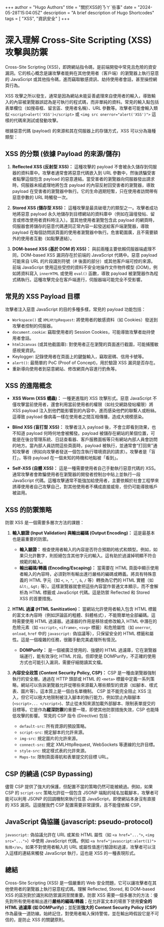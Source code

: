 +++
author = "Hugo Authors"
title = "關於XSS的ㄋㄚˋ些事"
date = "2024-05-28T15:04:05Z"
description = "A brief description of Hugo Shortcodes"
tags = [
    "XSS", "資訊安全"
]
+++
# 深入理解 Cross-Site Scripting (XSS) 攻擊與防禦

Cross-Site Scripting (XSS)，即跨網站指令碼，是前端開發中常見且危險的資安漏洞。它的核心概念是讓攻擊者能夠在其他使用者（客戶端）的瀏覽器上執行惡意的 JavaScript 或其他指令碼，進而竊取敏感資訊、劫持使用者會話，甚至操控網頁行為。

XSS 攻擊之所以發生，通常是因為網站未能妥善處理來自使用者的輸入，導致輸入的內容被瀏覽器誤認為是可執行的程式碼，而非單純的資料。常見的輸入點包括表單欄位（如搜尋框、留言區、使用者名稱）、URL 參數等。攻擊者可能會輸入類似 `<script>alert('XSS')</script>` 或 `<img src onerror="alert('XSS')">` 這樣的代碼來測試或發動攻擊。

根據惡意代碼 (payload) 的來源和其在伺服器上的存儲方式，XSS 可以分為幾種類型：

## XSS 的分類 (依據 Payload 的來源/儲存)

1.  **Reflected XSS (反射型 XSS)：**
    這種攻擊的 payload 不會被永久儲存到伺服器的資料庫中。攻擊者通常會將惡意代碼嵌入到 URL 參數中，然後誘騙受害者點擊這個包含 payload 的惡意連結。當受害者的瀏覽器向伺服器發出請求時，伺服器未經處理地將包含 payload 的內容反射回受害者的瀏覽器，導致 payload 在受害者的瀏覽器中執行。它的生命週期短暫，只在使用者訪問帶有惡意參數的 URL 時觸發一次。

2.  **Stored XSS (儲存型 XSS)：**
    這種攻擊是最具破壞力的類型之一。攻擊者成功地將惡意 payload 永久地儲存到目標網站的資料庫中（例如在論壇發帖、留言或修改使用者資料時注入）。當其他使用者瀏覽包含此 payload 的網頁時，伺服器會將儲存的惡意代碼連同正常內容一起發送給客戶端瀏覽器，導致 payload 在每個訪問該頁面的使用者瀏覽器中執行。危害範圍廣，且不需要額外的使用者互動（如點擊連結）。

3.  **DOM-based XSS (基於 DOM 的 XSS)：**
    與前兩種主要依賴伺服器端處理不同，DOM-based XSS 漏洞存在於前端的 JavaScript 代碼中。惡意 payload 可能來自 URL 的片段識別符號（# 後面的部分）或其他客戶端可控的來源。前端 JavaScript 使用這些受控的資料不安全地操作文件物件模型 (DOM)，例如將資料寫入 `innerHTML` 或使用 `eval()` 函數，導致 payload 被瀏覽器作為程式碼執行。這種攻擊完全在客戶端進行，伺服器端可能完全不受影響。

## 常見的 XSS Payload 目標

攻擊者注入惡意 JavaScript 的目的多種多樣，常見的 payload 功能包括：

* `Workspace()` 或 `XMLHttpRequest`: 將使用者的敏感資料（如 Cookies）發送到攻擊者控制的伺服器。
* `document.cookie`: 竊取使用者的 Session Cookies，可能導致攻擊者劫持使用者會話。
* `html2canvas` (或其他截圖庫): 對使用者正在瀏覽的頁面進行截圖，可能捕獲敏感視覺資訊。
* Keylogger: 記錄使用者在頁面上的鍵盤輸入，竊取密碼、信用卡號等。
* `alert()`: 最簡單的 PoC (Proof of Concept)，用於驗證 XSS 漏洞是否存在。
* 重新導向使用者到惡意網站、修改網頁內容進行釣魚等。

## XSS 的進階概念

* **XSS Worm (XSS 蠕蟲)：**
    一種更進階的 XSS 攻擊形式。惡意 JavaScript 不僅攻擊當前使用者，還會利用當前使用者的權限（如社交網路發帖權限）將 XSS payload 注入到他們能影響到的內容中，進而感染他們的聯繫人或粉絲。這導致 payload 像病毒一樣在使用者之間互相傳播，造成大規模感染。

* **Blind XSS (盲打型 XSS)：**
    攻擊者注入 payload 後，不會立即看到效果，也不知道 payload 何時何地會被觸發。payload 被儲存在網站的某個位置，可能是在後台管理系統、日誌查看器、客戶服務面板等只有網站內部人員會訪問的地方。當內部人員訪問這些頁面時，payload 被執行，並通常會“打回來”通知攻擊者（例如向攻擊者發送一個包含執行環境資訊的請求）。攻擊者是「盲打」，等待 payload 在一個未知的時機和地點被「看到」。

* **Self-XSS (自體 XSS)：**
    這是一種需要使用者自己手動執行惡意代碼的 XSS。通常攻擊者會欺騙使用者在瀏覽器的開發者控制台中貼上並執行一段 JavaScript 代碼。這種攻擊通常不能強加給使用者，主要依賴於社會工程學來誘導使用者自己攻擊自己，對其他使用者不構成直接威脅，但仍可能導致帳戶被盜用。

## XSS 的防禦策略

防禦 XSS 是一個需要多層次方法的課題：

1.  **輸入驗證 (Input Validation) 與輸出編碼 (Output Encoding)：**
    這是最基本也是最重要的防禦。
    * **輸入驗證：** 檢查使用者輸入的內容是否符合預期的格式和類型。例如，如果只允許數字，則拒絕包含其他字元的輸入。這有助於過濾掉明顯不符合規範的輸入。
    * **輸出編碼/轉義 (Encoding/Escaping)：** 當需要在 HTML 頁面中顯示使用者輸入的內容時，必須對所有輸出進行嚴格的編碼或轉義。將具有特殊意義的 HTML 字元（如 `<`, `>`, `"`, `'`, `&`, `/` 等）轉換為它們的 HTML 實體（如 `&lt;`, `&gt;` 等）。這樣瀏覽器就會把這些內容當作普通文本顯示，而不會解析為 HTML 標籤或 JavaScript 代碼。這是防禦 Reflected 和 Stored XSS 的首要措施。

2.  **HTML 過濾 (HTML Sanitization)：**
    當網站允許使用者輸入包含 HTML 標籤的富文本內容時（例如評論區的粗體、斜體格式），不能簡單地全部編碼。這時需要使用 HTML 過濾器。過濾器的作用是移除或修改輸入 HTML 中潛在的危險元素（如 `<script>`, `<iframe>`, `<svg>` 標籤）和危險屬性（如 `onerror`, `onload`, `href` 中的 `javascript:` 偽協議等），只保留安全的 HTML 標籤和屬性。這是一個複雜的任務，很難手動完美處理所有情況。
    * **DOMPurify：** 是一個被廣泛使用的、強健的 HTML 過濾庫，它在瀏覽器端運行，能有效淨化 HTML 片段。但即使是 DOMPurify，不正確的使用方式也可能引入漏洞，需要仔細閱讀其文檔。

3.  **內容安全政策 (Content Security Policy, CSP)：**
    CSP 是一種由瀏覽器強制執行的安全層。通過在 HTTP 頭部或 HTML 的 `<meta>` 標籤中定義一系列策略，網站可以告訴瀏覽器允許從哪些來源載入哪些類型的資源（如腳本、樣式表、圖片等）。這本質上是一個白名單機制。
    CSP 並不能完全阻止 XSS 注入，但它可以極大地限制被注入腳本的執行能力，例如禁止內聯腳本 (`<script>... </script>`)、禁止從未知來源加載外部腳本、限制表單提交的目標等。它是作為**縱深防禦**的重要一環，即使其他防禦措施失效，CSP 也能降低攻擊的影響。
    常見的 CSP 指令 (Directive) 包括：
    * `default-src`: 所有資源的預設策略。
    * `script-src`: 規定腳本的允許來源。
    * `img-src`: 規定圖片的允許來源。
    * `connect-src`: 規定 XMLHttpRequest, WebSockets 等連線的允許目標。
    * `style-src`: 規定樣式表的允許來源。
    * `Maps-to`: 限制頁面導航和表單提交的目標 URL。

## CSP 的繞過 (CSP Bypassing)

儘管 CSP 提供了強大的保護，但配置不當的策略仍然可能被繞過。例如，如果 CSP 的 `script-src` 策略允許從一個包含 JSONP 端點的域名加載腳本，攻擊者可能可以利用 JSONP 的回調機制來執行任意 JavaScript，即使網站本身沒有直接的 XSS 漏洞。這提醒我們 CSP 配置需要非常謹慎，且不能僅依賴 CSP。

## JavaScript 偽協議 (javascript: pseudo-protocol)

`javascript:` 偽協議允許在 URL 或某些 HTML 屬性（如 `<a href="...">`, `<img src="...">`）中使用 JavaScript 代碼。例如 `<a href="javascript:alert(1)">點我</a>`。如果不對使用者輸入的 URL 或屬性值進行驗證和過濾，攻擊者可以注入這樣的連結來觸發 JavaScript 執行，這也是 XSS 的一種表現形式。

## 總結

Cross-Site Scripting (XSS) 是一個嚴重的 Web 安全問題，它可以讓攻擊者在其他使用者的瀏覽器上執行惡意程式碼。理解 Reflected, Stored, 和 DOM-based XSS 的區別對於識別和防禦漏洞至關重要。防禦 XSS 需要一個多層次的方法：優先對所有使用者輸出進行**嚴格的編碼/轉義**；在允許富文本的場景下使用**安全的 HTML 過濾庫 (如 DOMPurify)**；並配置**強大的 Content Security Policy (CSP)** 作為最後一道防線。始終記住，對使用者輸入保持警惕，並在輸出時假設它是不可信的，是防止 XSS 的關鍵原則。